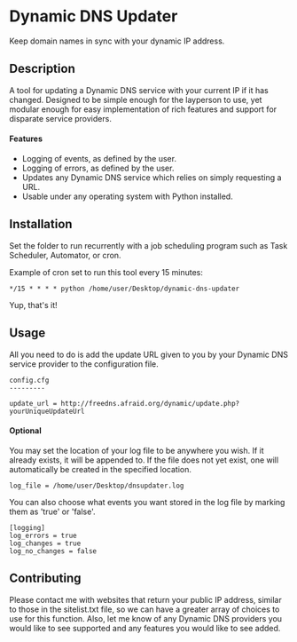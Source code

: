 Dynamic DNS Updater
===================

Keep domain names in sync with your dynamic IP address.

Description
-----------

A tool for updating a Dynamic DNS service with your current IP if it has changed. Designed to be simple enough for the layperson to use, yet modular enough for easy implementation of rich features and support for disparate service providers.

#### Features

* Logging of events, as defined by the user.
* Logging of errors, as defined by the user.
* Updates any Dynamic DNS service which relies on simply requesting a URL.
* Usable under any operating system with Python installed.

Installation
------------

Set the folder to run recurrently with a job scheduling program such as Task Scheduler, Automator, or cron.

Example of cron set to run this tool every 15 minutes:

	*/15 * * * * python /home/user/Desktop/dynamic-dns-updater
	
Yup, that's it!

Usage
-----

All you need to do is add the update URL given to you by your Dynamic DNS service provider to the configuration file.

	config.cfg
	---------
	
	update_url = http://freedns.afraid.org/dynamic/update.php?yourUniqueUpdateUrl

#### Optional

You may set the location of your log file to be anywhere you wish. If it already exists, it will be appended to. If the file does not yet exist, one will automatically be created in the specified location.

	log_file = /home/user/Desktop/dnsupdater.log
	
You can also choose what events you want stored in the log file by marking them as 'true' or 'false'.

	[logging]
	log_errors = true
	log_changes = true
	log_no_changes = false
	


Contributing
------------

Please contact me with websites that return your public IP address, similar to those in the sitelist.txt file, so we can have a greater array of choices to use for this function. Also, let me know of any Dynamic DNS providers you would like to see supported and any features you would like to see added.
